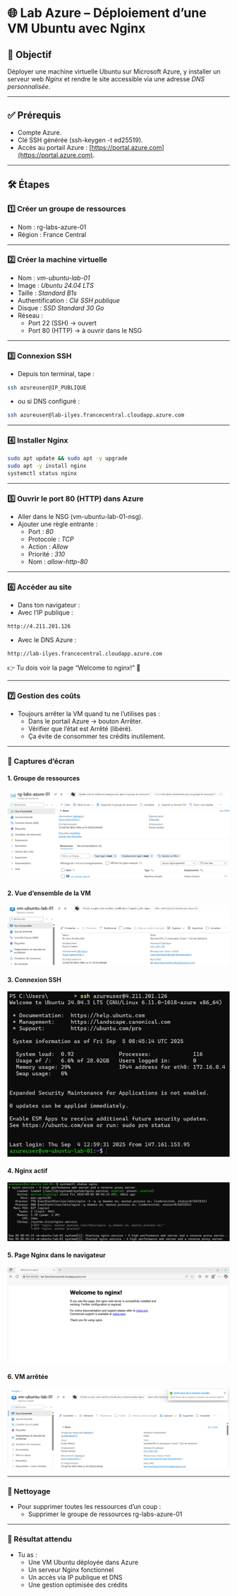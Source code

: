 # 🌐 Lab Azure – Déploiement d’une VM Ubuntu avec Nginx

## 🎯 Objectif
Déployer une machine virtuelle Ubuntu sur Microsoft Azure, y installer un serveur web *Nginx* et rendre le site accessible via une adresse *DNS personnalisée*.

---

## ✅ Prérequis
- Compte Azure.
- Clé SSH générée (ssh-keygen -t ed25519).
- Accès au portail Azure : [https://portal.azure.com](https://portal.azure.com).

---

## 🛠️ Étapes

### 1️⃣ Créer un groupe de ressources
- Nom : rg-labs-azure-01
- Région : France Central

---

### 2️⃣ Créer la machine virtuelle
- Nom : *vm-ubuntu-lab-01*
- Image : *Ubuntu 24.04 LTS*
- Taille : *Standard B1s*
- Authentification : *Clé SSH publique*
- Disque : *SSD Standard 30 Go*
- Réseau :
  - Port 22 (SSH) → ouvert
  - Port 80 (HTTP) → à ouvrir dans le NSG

---

### 3️⃣ Connexion SSH
- Depuis ton terminal, tape :

```bash
ssh azureuser@IP_PUBLIQUE
```

- ou si DNS configuré :

```bash
ssh azureuser@lab-ilyes.francecentral.cloudapp.azure.com
```

---

### 4️⃣ Installer Nginx
```bash
sudo apt update && sudo apt -y upgrade
sudo apt -y install nginx
systemctl status nginx
```

---

### 5️⃣ Ouvrir le port 80 (HTTP) dans Azure
- Aller dans le NSG (vm-ubuntu-lab-01-nsg).
- Ajouter une règle entrante :
  - Port : *80*
  - Protocole : *TCP*
  - Action : *Allow*
  - Priorité : *310*
  - Nom : *allow-http-80*

 ---

### 6️⃣ Accéder au site
- Dans ton navigateur :
- Avec l’IP publique :

 ```bash
 http://4.211.201.126
```

- Avec le DNS Azure :

 ```bash
http://lab-ilyes.francecentral.cloudapp.azure.com
```

👉 Tu dois voir la page “Welcome to nginx!” 🎉

 ---

### 7️⃣ Gestion des coûts
- Toujours arrêter la VM quand tu ne l’utilises pas :
  - Dans le portail Azure → bouton Arrêter.
  - Vérifier que l’état est Arrêté (libéré).
  - Ça évite de consommer tes crédits inutilement.
 
 ---

### 📸 Captures d’écran

#### 1. Groupe de ressources
![Vue d’ensemble du groupe de ressources](images/01-rg-overview.png)

#### 2. Vue d’ensemble de la VM
![Vue d’ensemble de la VM](images/02-vm-overview.png)

#### 3. Connexion SSH
![Connexion SSH réussie](images/03-ssh-connection.png)

#### 4. Nginx actif
![Nginx actif sur la VM](images/04-nginx-status.png)

#### 5. Page Nginx dans le navigateur
![Page Nginx accessible via navigateur](images/05-nginx-browser.png)

#### 6. VM arrêtée
![VM arrêtée et libérée dans Azure](images/06-vm-stopped.png)

---

### 🧹 Nettoyage
- Pour supprimer toutes les ressources d’un coup :
  - Supprimer le groupe de ressources rg-labs-azure-01

 ---

### 🚀 Résultat attendu
- Tu as :
  - Une VM Ubuntu déployée dans Azure
  - Un serveur Nginx fonctionnel
  - Un accès via IP publique et DNS
  - Une gestion optimisée des crédits
